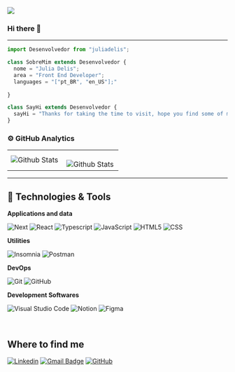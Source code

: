 ![](https://komarev.com/ghpvc/?username=juliadelis&color=006bed)

### Hi there 👋

---

```js
import Desenvolvedor from "juliadelis";

class SobreMim extends Desenvolvedor {
  nome = "Julia Delis";
  area = "Front End Developer";
  languages = "["pt_BR", "en_US"];"
  
}

class SayHi extends Desenvolvedor {
  sayHi = "Thanks for taking the time to visit, hope you find some of my work intriguing."
}
```


### ⚙️ GitHub Analytics

<table>
  <tr>
    <td>
      <img
        align="left"
        src="https://github-readme-stats.vercel.app/api/top-langs/?username=juliadelis&theme=dark&hide_border=false&include_all_commits=true&count_private=true&layout=compact"
        alt="Github Stats"
      />
    </td>
    <td>
      <br />
      <img
        align="left"
        src="https://github-readme-streak-stats.herokuapp.com/?user=juliadelis&theme=dark&hide_border=false"
        alt="Github Stats"
      />
    </td>
  </tr>
</table>

--- 

## 🔧 Technologies & Tools

**Applications and data**

![Next](https://img.shields.io/badge/-Next-333333?style=flat&logo=nextdotjs&logoColor=1572B6)
![React](https://img.shields.io/badge/-React-333333?style=flat&logo=react)
![Typescript](https://img.shields.io/badge/TypeScript-333333?logo=TypeScript&logoColor=FFF&style=flat-square)
![JavaScript](https://img.shields.io/badge/-JavaScript-333333?style=flat&logo=javascript)
![HTML5](https://img.shields.io/badge/-HTML5-333333?style=flat&logo=HTML5)
![CSS](https://img.shields.io/badge/-CSS-333333?style=flat&logo=CSS3&logoColor=1572B6)


**Utilities**

![Insomnia](https://img.shields.io/badge/-Insomnia-333333?style=flat&logo=insomnia)
![Postman](https://img.shields.io/badge/-Postman-333333?style=flat&logo=postman)

**DevOps**

![Git](https://img.shields.io/badge/-Git-333333?style=flat&logo=git)
![GitHub](https://img.shields.io/badge/-GitHub-333333?style=flat&logo=github)

**Development Softwares**

![Visual Studio Code](https://img.shields.io/badge/-Visual%20Studio%20Code-333333?style=flat&logo=visual-studio-code&logoColor=007ACC)
![Notion](https://img.shields.io/badge/-Notion-333333?style=flat&logo=notion&logoColor=white)
![Figma](https://img.shields.io/badge/-Figma-333333?style=flat&logo=figma&logoColor=007ACC)

<br/>

<!--<a href="https://github.com/juliadelis" title="Perfil da Julia">
  <img height="180em" src="https://github-readme-stats.vercel.app/api?username=juliadelis&theme=dracula&show_icons=true" />
</a>-->

## Where to find me

[![Linkedin](https://img.shields.io/badge/-juliadelis-blue?style=flat-square&logo=Linkedin&logoColor=white&link=https://www.linkedin.com/in/juliadelis/)](https://www.linkedin.com/in/juliadelis/)
[![Gmail Badge](https://img.shields.io/badge/-juliadelis2@gmail.com-006bed?style=flat-square&logo=Gmail&logoColor=white&link=mailto:juliadelis2@gmail.com)](mailto:juliadelis2@gmail.com)
[![GitHub](https://img.shields.io/github/followers/juliadelis?label=follow&style=social)](https://github.com/juliadelis)


<!--
### 🏆 GitHub Profile Trophy

<p align="center">
  <a
    href="https://github.com/ryo-ma/github-profile-trophy"
    title="repositório de troféus"
  >
    <img
      width="800"
      src="https://github-profile-trophy.vercel.app/?username=juliadelis&column=8&theme=darkhub&no-frame=true&no-bg=true"
    />
  </a>
</p> -->





